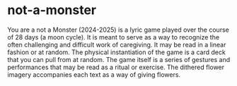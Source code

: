 # not-a-monster
You are a not a Monster (2024-2025) is a lyric game played over the course of 28 days (a moon cycle). It is meant to serve as a way to recognize the often challenging and difficult work of caregiving. It may be read in a linear fashion or at random. The physical instantiation of the game is a card deck that you can pull from at random. The game itself is a series of gestures and performances that may be read as a ritual or exercise. The dithered flower imagery accompanies each text as a way of giving flowers.
